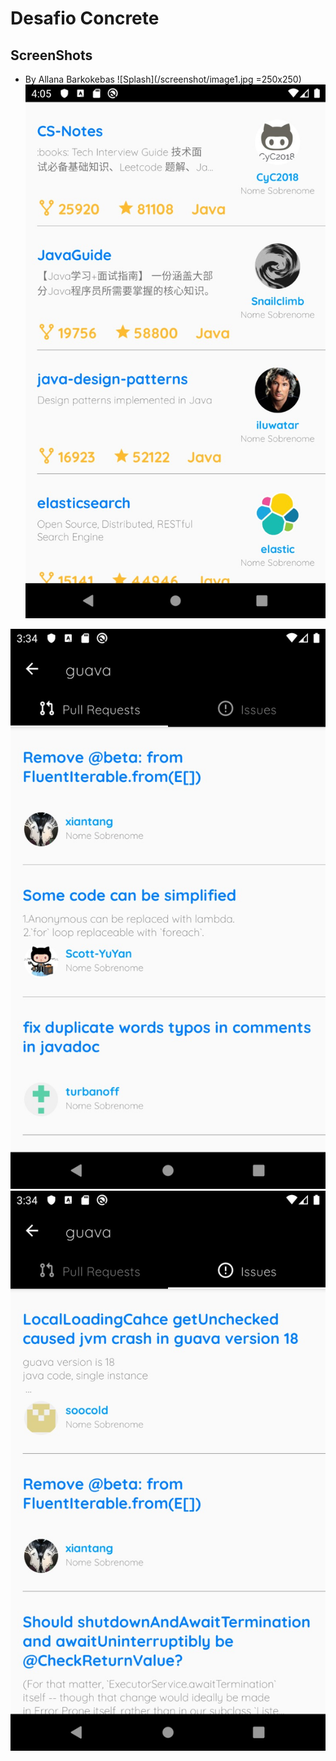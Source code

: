 # Desafio Concrete

## ScreenShots
- By Allana Barkokebas
![Splash](/screenshot/image1.jpg  =250x250)![Main](/screenshot/image2.jpg)

![Pull request](/screenshot/image3.jpg)
![issue](/screenshot/image4.jpg)
